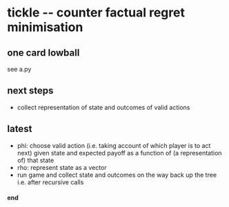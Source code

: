 # tickle -- counter factual regret minimisation

## one card lowball

see a.py

## next steps
 - collect representation of state and outcomes of valid actions

## latest
 - phi: choose valid action (i.e. taking account of which player is to act next) given state and expected payoff as a function of (a representation of) that state
 - rho: represent state as a vector
 - run game and collect state and outcomes on the way back up the tree i.e. after recursive calls



#### end
